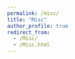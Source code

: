 ```yaml
---
permalink: /misc/
title: "Misc"
author_profile: true
redirect_from: 
  - /Misc/
  - /Misc.html
---
```


<!-- ## Always Exploring

### Japan

- Nobunaga-shoten, Osaka
![nobunaga-osaka](http://cheungsiupaang.github.io/images/2024-osaka-nobunagashoten.png)
- Kawagawa, Kyoto
![kawagawa-kyoto](http://cheungsiupaang.github.io/images/2024-kyoto-kawagawa.png)
- Me in front of Honouji, Kyoto
![honouji-kyoto](http://cheungsiupaang.github.io/images/2024-kyoto-honouji.png)
- Narakouen, Nara
![narakouen-nara](http://cheungsiupaang.github.io/images/2024-nara.png)
- Ujikawa, Uji
![ujikawa-uji](http://cheungsiupaang.github.io/images/2024-uji-ujikawa.png)

### Hong Kong, China

- Messi and I were watching one football game together in Hong Kong
![Messi-Hong Kong](http://cheungsiupaang.github.io/images/2024-hk-messi.png)
- Me on Sunwui Road, Hong Kong
![Sanwui-Hong Kong](http://cheungsiupaang.github.io/images/2024-hk-sanwuiroad.png) -->
